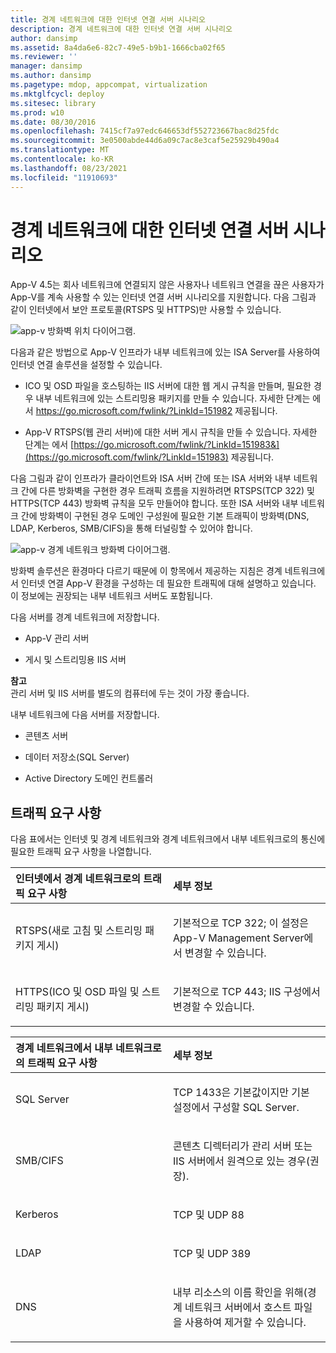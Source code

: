 ```yaml
---
title: 경계 네트워크에 대한 인터넷 연결 서버 시나리오
description: 경계 네트워크에 대한 인터넷 연결 서버 시나리오
author: dansimp
ms.assetid: 8a4da6e6-82c7-49e5-b9b1-1666cba02f65
ms.reviewer: ''
manager: dansimp
ms.author: dansimp
ms.pagetype: mdop, appcompat, virtualization
ms.mktglfcycl: deploy
ms.sitesec: library
ms.prod: w10
ms.date: 08/30/2016
ms.openlocfilehash: 7415cf7a97edc646653df552723667bac8d25fdc
ms.sourcegitcommit: 3e0500abde44d6a09c7ac8e3caf5e25929b490a4
ms.translationtype: MT
ms.contentlocale: ko-KR
ms.lasthandoff: 08/23/2021
ms.locfileid: "11910693"
---
```

# <a name="internet-facing-server-scenarios-for-perimeter-networks"></a>경계 네트워크에 대한 인터넷 연결 서버 시나리오


App-V 4.5는 회사 네트워크에 연결되지 않은 사용자나 네트워크 연결을 끊은 사용자가 App-V를 계속 사용할 수 있는 인터넷 연결 서버 시나리오를 지원합니다. 다음 그림과 같이 인터넷에서 보안 프로토콜(RTSPS 및 HTTPS)만 사용할 수 있습니다.

![app-v 방화벽 위치 다이어그램.](images/appvfirewalls.gif)

다음과 같은 방법으로 App-V 인프라가 내부 네트워크에 있는 ISA Server를 사용하여 인터넷 연결 솔루션을 설정할 수 있습니다.

-   ICO 및 OSD 파일을 호스팅하는 IIS 서버에 대한 웹 게시 규칙을 만들며, 필요한 경우 내부 네트워크에 있는 스트리밍용 패키지를 만들 수 있습니다. 자세한 단계는 에서 <https://go.microsoft.com/fwlink/?LinkId=151982> 제공됩니다.

-   App-V RTSPS(웹 관리 서버)에 대한 서버 게시 규칙을 만들 수 있습니다. 자세한 단계는 에서 [https://go.microsoft.com/fwlink/?LinkId=151983&](https://go.microsoft.com/fwlink/?LinkId=151983) 제공됩니다.

다음 그림과 같이 인프라가 클라이언트와 ISA 서버 간에 또는 ISA 서버와 내부 네트워크 간에 다른 방화벽을 구현한 경우 트래픽 흐름을 지원하려면 RTSPS(TCP 322) 및 HTTPS(TCP 443) 방화벽 규칙을 모두 만들어야 합니다. 또한 ISA 서버와 내부 네트워크 간에 방화벽이 구현된 경우 도메인 구성원에 필요한 기본 트래픽이 방화벽(DNS, LDAP, Kerberos, SMB/CIFS)을 통해 터널링할 수 있어야 합니다.

![app-v 경계 네트워크 방화벽 다이어그램.](images/appvperimeternetworkfirewall.gif)

방화벽 솔루션은 환경마다 다르기 때문에 이 항목에서 제공하는 지침은 경계 네트워크에서 인터넷 연결 App-V 환경을 구성하는 데 필요한 트래픽에 대해 설명하고 있습니다. 이 정보에는 권장되는 내부 네트워크 서버도 포함됩니다.

다음 서버를 경계 네트워크에 저장합니다.

-   App-V 관리 서버

-   게시 및 스트리밍용 IIS 서버

**참고**  
관리 서버 및 IIS 서버를 별도의 컴퓨터에 두는 것이 가장 좋습니다.

 

내부 네트워크에 다음 서버를 저장합니다.

-   콘텐츠 서버

-   데이터 저장소(SQL Server)

-   Active Directory 도메인 컨트롤러

## <a name="traffic-requirements"></a>트래픽 요구 사항


다음 표에서는 인터넷 및 경계 네트워크와 경계 네트워크에서 내부 네트워크로의 통신에 필요한 트래픽 요구 사항을 나열합니다.

<table>
<colgroup>
<col width="50%" />
<col width="50%" />
</colgroup>
<thead>
<tr class="header">
<th align="left">인터넷에서 경계 네트워크로의 트래픽 요구 사항</th>
<th align="left">세부 정보</th>
</tr>
</thead>
<tbody>
<tr class="odd">
<td align="left"><p>RTSPS(새로 고침 및 스트리밍 패키지 게시)</p></td>
<td align="left"><p>기본적으로 TCP 322; 이 설정은 App-V Management Server에서 변경할 수 있습니다.</p></td>
</tr>
<tr class="even">
<td align="left"><p>HTTPS(ICO 및 OSD 파일 및 스트리밍 패키지 게시)</p></td>
<td align="left"><p>기본적으로 TCP 443; IIS 구성에서 변경할 수 있습니다.</p></td>
</tr>
</tbody>
</table>

 

<table>
<colgroup>
<col width="50%" />
<col width="50%" />
</colgroup>
<thead>
<tr class="header">
<th align="left">경계 네트워크에서 내부 네트워크로의 트래픽 요구 사항</th>
<th align="left">세부 정보</th>
</tr>
</thead>
<tbody>
<tr class="odd">
<td align="left"><p>SQL Server</p></td>
<td align="left"><p>TCP 1433은 기본값이지만 기본 설정에서 구성할 SQL Server.</p></td>
</tr>
<tr class="even">
<td align="left"><p>SMB/CIFS</p></td>
<td align="left"><p>콘텐츠 디렉터리가 관리 서버 또는 IIS 서버에서 원격으로 있는 경우(권장).</p></td>
</tr>
<tr class="odd">
<td align="left"><p>Kerberos</p></td>
<td align="left"><p>TCP 및 UDP 88</p></td>
</tr>
<tr class="even">
<td align="left"><p>LDAP</p></td>
<td align="left"><p>TCP 및 UDP 389</p></td>
</tr>
<tr class="odd">
<td align="left"><p>DNS</p></td>
<td align="left"><p>내부 리소스의 이름 확인을 위해(경계 네트워크 서버에서 호스트 파일을 사용하여 제거할 수 있습니다.</p></td>
</tr>
</tbody>
</table>

 

 

 





